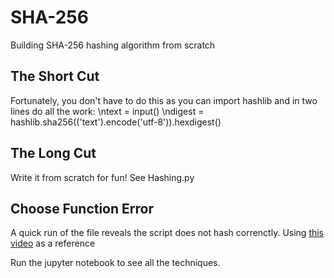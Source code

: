 # SHA-256
Building SHA-256 hashing algorithm from scratch

## The Short Cut
Fortunately, you don't have to do this as you can import hashlib and in two lines do all the work:
\ntext = input()
\ndigest = hashlib.sha256(('text').encode('utf-8')).hexdigest()

## The Long Cut
Write it from scratch for fun! See Hashing.py

## Choose Function Error
A quick run of the file reveals the script does not hash correnctly. Using [this video](https://www.youtube.com/watch?v=mbekM2ErHfM) as a reference 

Run the jupyter notebook to see all the techniques.
